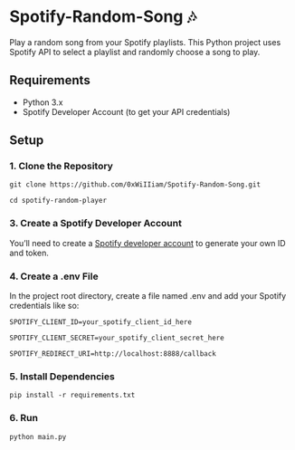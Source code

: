 # Spotify-Random-Song 🎶
Play a random song from your Spotify playlists. This Python project uses Spotify API to select a playlist and randomly choose a song to play.

## Requirements
- Python 3.x
- Spotify Developer Account (to get your API credentials)

## Setup

### 1. Clone the Repository 
```git clone https://github.com/0xWiIIiam/Spotify-Random-Song.git```

```cd spotify-random-player```

### 3. Create a Spotify Developer Account
You’ll need to create a [Spotify developer account](https://developer.spotify.com/dashboard/applications) to generate your own ID and token.

### 4. Create a .env File
In the project root directory, create a file named .env and add your Spotify credentials like so:

```SPOTIFY_CLIENT_ID=your_spotify_client_id_here```

```SPOTIFY_CLIENT_SECRET=your_spotify_client_secret_here```

```SPOTIFY_REDIRECT_URI=http://localhost:8888/callback```

### 5. Install Dependencies
```pip install -r requirements.txt```

### 6. Run
```python main.py```
